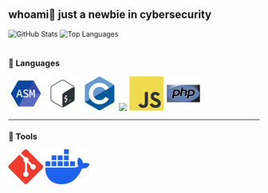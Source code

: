 ## whoami🦋 just a newbie in cybersecurity 

<!-- <img src="https://github.com/usagi143/usagi143/blob/main/src/cinnamoroll.png?raw=true" height="50"/> 🌸-->

<div>
  <img src="https://github-readme-stats.vercel.app/api?username=usagi143&show_icons=true&theme=radical" alt="GitHub Stats" height="180em" />
  <img src="https://github-readme-stats.vercel.app/api/top-langs/?username=usagi143&layout=compact&theme=radical" alt="Top Languages" height="180em" />
</div>

<br>

### 🌸 Languages

<div >
    <img src="https://github.com/usagi143/usagi143/blob/main/src/icons8-assembly-96.png?raw=true" height="70"/>
    <img src="https://github.com/usagi143/usagi143/blob/main/src/bash-scripting.svg?raw=true" height="70"/>
    <img src="https://github.com/usagi143/usagi143/blob/main/src/c-original.svg?raw=true" height="70"/>
    <img src='https://github.com/MarikIshtar007/MarikIshtar007/blob/master/images/python2.png' height='70'/> 
    <img src="https://github.com/usagi143/usagi143/blob/main/src/js.svg?raw=true" height="70"/>
    <img src="https://github.com/usagi143/usagi143/blob/main/src/php.svg?raw=true" height="70"/>
</div>

<hr>

### 🌸 Tools
<div>
    <img src="https://github.com/usagi143/usagi143/blob/main/src/Git-Icon-1788C.svg?raw=true" height="70"/>
    <img src="https://github.com/usagi143/usagi143/blob/main/src/docker-mark-blue.svg?raw=true" height="70"/>
</div>



  <!--  e.g. dark, radical, merko, gruvbox, tokyonight, onedark, cobalt, synthwave, highcontrast, dracula). -->
